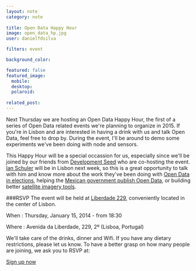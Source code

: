 ```yaml
---
layout: note
category: note
  
title: Open Data Happy Hour
image: open_data_hp.jpg
user: danielfdsilva

filters: event

background_color:

featured: false
featured_image: 
  mobile: 
  desktop: 
  polaroid:
  
related_post:
---
```

Next Thursday we are hosting an Open Data Happy Hour, the first of a series of Open Data related events we're planning to organize in 2015. If you're in Lisbon and are interested in having a drink with us and talk Open Data, feel free to drop by. During the event, I'll be around to demo some experiments we've been doing with node and sensors.

This Happy Hour will be a special occassion for us, especially since we'll be joined by our friends from [Development Seed](http://developmentseed.org) who are co-hosting the event. [Ian Schuler](https://twitter.com/ianschuler) will be in Lisbon next week, so this is a great opportunity to talk with him and know more about the work they've been doing with [Open Data in elections](http://developmentseed.org/blog/2014/07/03/afgh-audits/), helping the [Mexican government publish Open Data](http://www.developmentseed.org/blog/2014/10/01/mexico-open-data-push/), or building better [satellite imagery tools](http://www.developmentseed.org/blog/2014/08/29/landsat-util/).

###RSVP
The event will be held at [Liberdade 229](http://www.liberdade229.com), conveniently located in the center of Lisbon.

When
: Thursday, January 15, 2014 - from 18:30

Where
: Avenida da Liberdade, 229, 2º (Lisboa, Portugal)

We'll take care of the drinks, dinner and Wifi. If you have any dietary restrictions, please let us know. To have a better grasp on how many people are joining, we ask you to RSVP at:

<a href="http://opendatahappyhour.splashthat.com/" class="cta-inline" title="Sign up now">Sign up now</a>